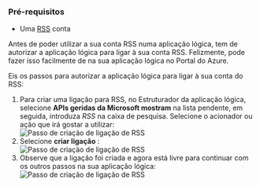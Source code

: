 ### <a name="prerequisites"></a>Pré-requisitos
* Uma [RSS](https://wikipedia.org/wiki/RSS) conta  

Antes de poder utilizar a sua conta RSS numa aplicação lógica, tem de autorizar a aplicação lógica para ligar à sua conta RSS. Felizmente, pode fazer isso facilmente de na sua aplicação lógica no Portal do Azure.  

Eis os passos para autorizar a aplicação lógica para ligar à sua conta do RSS:  

1. Para criar uma ligação para RSS, no Estruturador da aplicação lógica, selecione **APIs geridas da Microsoft mostram** na lista pendente, em seguida, introduza *RSS* na caixa de pesquisa. Selecione o acionador ou ação que irá gostar a utilizar:  
   ![Passo de criação de ligação de RSS](./media/connectors-create-api-rss/rss-1.png)  
2. Selecione **criar ligação** :  
   ![Passo de criação de ligação de RSS](./media/connectors-create-api-rss/rss-2.png)  
3. Observe que a ligação foi criada e agora está livre para continuar com os outros passos na sua aplicação lógica:  
   ![Passo de criação de ligação de RSS](./media/connectors-create-api-rss/rss-3.png)  

